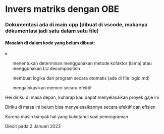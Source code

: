 <h1> Invers matriks dengan OBE</h1>
<h3> Dokumentasi ada di main.cpp (dibuat di vscode, makanya dokumentasi jadi satu dalam satu file) </h3>
<h4> Masalah di dalam kode yang belum dibuat: </h4>
<li>
<ol> <p> menentukan determinan menggunakan metode kofaktor (lama) atau menggunakan LU decomposition </p> </ol>
<ol> <p> membuat logika dari program secara otomatis (ada di file logic.md) </p> </ol>
<ol> <p> mengalokasikan memori secara efektif </p> </ol>
</li>

<p> Hei diriku di masa depan, kuharap kau dapat menyelasaikan proyek gaje ini </p>
<p> Diriku di masa ini belum bisa menyelesaikannya secara efektif dan efisien </p>
<p> Karena masih banyak hal yang kuketahui soal pemrograman </p>
<p> Diedit pada 2 Januari 2023 </p>
